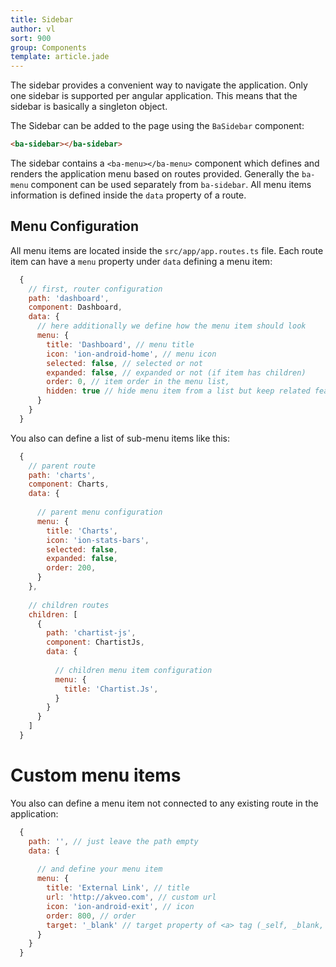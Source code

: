 ```yaml
---
title: Sidebar
author: vl
sort: 900
group: Components
template: article.jade
---
```


The sidebar provides a convenient way to navigate the application. 
Only one sidebar is supported per angular application. 
This means that the sidebar is basically a singleton object.
 
The Sidebar can be added to the page using the `BaSidebar` component:
```html
<ba-sidebar></ba-sidebar>
```

The sidebar contains a `<ba-menu></ba-menu>` component which defines and renders the application menu based on routes provided. Generally the `ba-menu` component can be used separately from `ba-sidebar`.
All menu items information is defined inside the `data` property of a route.

## Menu Configuration

All menu items are located inside the `src/app/app.routes.ts` file. Each route item can have a `menu` property under `data` defining a menu item:

```javascript
  {
    // first, router configuration
    path: 'dashboard',
    component: Dashboard,
    data: {
      // here additionally we define how the menu item should look
      menu: {
        title: 'Dashboard', // menu title
        icon: 'ion-android-home', // menu icon
        selected: false, // selected or not
        expanded: false, // expanded or not (if item has children)
        order: 0, // item order in the menu list,
        hidden: true // hide menu item from a list but keep related features (breadcrumbs, page title)
      }
    }
  }
```

You also can define a list of sub-menu items like this:
```javascript
  {
    // parent route
    path: 'charts',
    component: Charts,
    data: {
    
      // parent menu configuration
      menu: {
        title: 'Charts',
        icon: 'ion-stats-bars',
        selected: false,
        expanded: false,
        order: 200,
      }
    },
    
    // children routes
    children: [
      {
        path: 'chartist-js',
        component: ChartistJs,
        data: {
        
          // children menu item configuration
          menu: {
            title: 'Chartist.Js',
          }
        }
      }
    ]
  }
```
# Custom menu items

You also can define a menu item not connected to any existing route in the application:

```javascript
  {
    path: '', // just leave the path empty
    data: {
    
      // and define your menu item
      menu: {
        title: 'External Link', // title
        url: 'http://akveo.com', // custom url
        icon: 'ion-android-exit', // icon
        order: 800, // order
        target: '_blank' // target property of <a> tag (_self, _blank, etc)
      }
    }
  }
```
